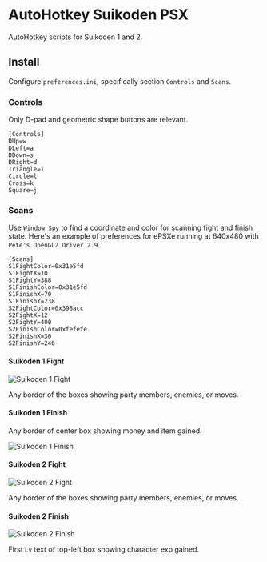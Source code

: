 # AutoHotkey Suikoden PSX

AutoHotkey scripts for Suikoden 1 and 2.

## Install

Configure `preferences.ini`, specifically section `Controls` and `Scans`.

### Controls

Only D-pad and geometric shape buttons are relevant.

```
[Controls]
DUp=w
DLeft=a
DDown=s
DRight=d
Triangle=i
Circle=l
Cross=k
Square=j
```

### Scans

Use `Window Spy` to find a coordinate and color for scanning fight and finish state.
Here's an example of preferences for ePSXe running at 640x480 with `Pete's OpenGL2 Driver 2.9`.

```
[Scans]
S1FightColor=0x31e5fd
S1FightX=10
S1FightY=388
S1FinishColor=0x31e5fd
S1FinishX=70
S1FinishY=238
S2FightColor=0x398acc
S2FightX=12
S2FightY=400
S2FinishColor=0xfefefe
S2FinishX=30
S2FinishY=246
```

#### Suikoden 1 Fight

![Suikoden 1 Fight](https://github.com/hendraanggrian/AutoHotkey-Suikoden-PSX/raw/assets/s1_fight.png)

Any border of the boxes showing party members, enemies, or moves.

#### Suikoden 1 Finish

Any border of center box showing money and item gained.

![Suikoden 1 Finish](https://github.com/hendraanggrian/AutoHotkey-Suikoden-PSX/raw/assets/s1_finish.png)

#### Suikoden 2 Fight

![Suikoden 2 Fight](https://github.com/hendraanggrian/AutoHotkey-Suikoden-PSX/raw/assets/s2_fight.png)

Any border of the boxes showing party members, enemies, or moves.

#### Suikoden 2 Finish

![Suikoden 2 Finish](https://github.com/hendraanggrian/AutoHotkey-Suikoden-PSX/raw/assets/s2_finish.png)

First `Lv` text of top-left box showing character exp gained.
